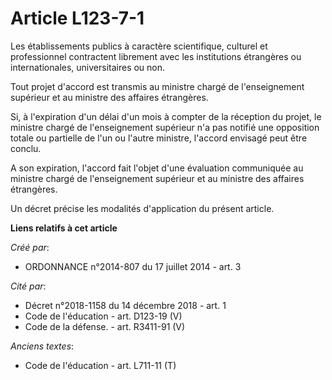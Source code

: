 # Article L123-7-1

Les établissements publics à caractère scientifique, culturel et professionnel contractent librement avec les institutions
étrangères ou internationales, universitaires ou non. 

Tout projet d'accord est transmis au ministre chargé de l'enseignement supérieur et au ministre des affaires étrangères. 

Si, à l'expiration d'un délai d'un mois à compter de la réception du projet, le ministre chargé de l'enseignement supérieur
n'a pas notifié une opposition totale ou partielle de l'un ou l'autre ministre, l'accord envisagé peut être conclu. 

A son expiration, l'accord fait l'objet d'une évaluation communiquée au ministre chargé de l'enseignement supérieur et au
ministre des affaires étrangères. 

Un décret précise les modalités d'application du présent article.

**Liens relatifs à cet article**

_Créé par_:

  - ORDONNANCE n°2014-807 du 17 juillet 2014 - art. 3

_Cité par_:

  - Décret n°2018-1158 du 14 décembre 2018 - art. 1
  - Code de l'éducation - art. D123-19 (V)
  - Code de la défense. - art. R3411-91 (V)

_Anciens textes_:

  - Code de l'éducation - art. L711-11 (T)
